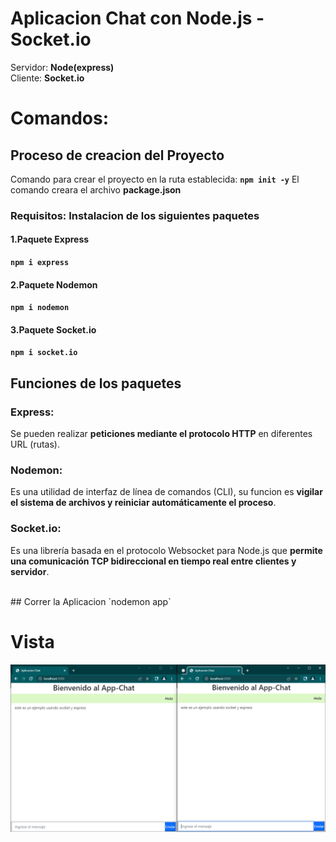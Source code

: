 # Aplicacion Chat con Node.js - Socket.io

Servidor: **Node(express)**<br>
Cliente: **Socket.io**<br>

# Comandos:

## Proceso de creacion del Proyecto
Comando para crear el proyecto en la ruta establecida:
**`npm init -y`**
El comando creara el archivo **package.json**
<br>

### Requisitos: Instalacion de los siguientes paquetes

#### 1.Paquete Express
**`npm i express`**


#### 2.Paquete Nodemon
**`npm i nodemon`**


#### 3.Paquete Socket.io
**`npm i socket.io`**


## Funciones de los paquetes
### Express:
Se pueden realizar **peticiones mediante el protocolo HTTP** en diferentes URL (rutas).

### Nodemon:
Es una utilidad de interfaz de línea de comandos (CLI), su funcion es **vigilar el sistema de archivos y reiniciar automáticamente el proceso**.

### Socket.io:
Es una librería basada en el protocolo Websocket para Node.js que **permite una comunicación TCP bidireccional en tiempo real entre clientes y servidor**.



<br>
## Correr la Aplicacion
`nodemon app`


# Vista
<p aling="center">
    <img src="preview.png" alt="">
</p>